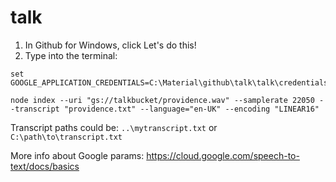 # talk

1. In Github for Windows, click Let's do this!
2. Type into the terminal:

```
set GOOGLE_APPLICATION_CREDENTIALS=C:\Material\github\talk\talk\credentials.json

node index --uri "gs://talkbucket/providence.wav" --samplerate 22050 --transcript "providence.txt" --language="en-UK" --encoding "LINEAR16"
```

Transcript paths could be: `..\mytranscript.txt` or `C:\path\to\transcript.txt`

More info about Google params: https://cloud.google.com/speech-to-text/docs/basics
